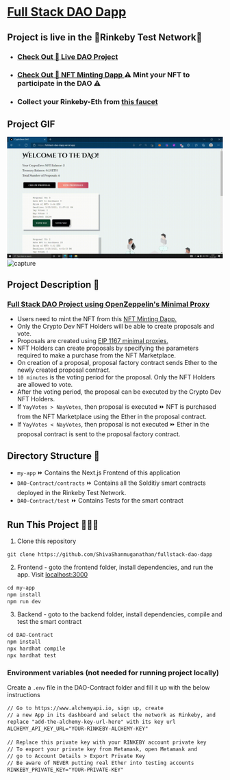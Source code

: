 # [Full Stack DAO Dapp](https://fullstack-dao-dapp.vercel.app/) 

## Project is live in the 🔗Rinkeby Test Network🔗
- ### [Check Out 🚀 Live DAO Project ](https://fullstack-dao-dapp.vercel.app/)
- ### [Check Out 🚀 NFT Minting Dapp ](https://nft-collection-dapp-kappa.vercel.app/) ⚠ Mint your NFT to participate in the DAO ⚠
- ### Collect your Rinkeby-Eth from [this faucet](https://faucets.chain.link/rinkeby)

## Project GIF
![capture2](./Copy-of-CryptoDevs-DAO-25-March-2022.gif)
![capture](./Copy-of-Crypto-Devs-25-March-2022.gif)

## Project Description 📃

### [Full Stack DAO Project using OpenZeppelin's Minimal Proxy](https://fullstack-dao-dapp.vercel.app/)
- Users need to mint the NFT from this [NFT Minting Dapp.](https://nft-collection-dapp-kappa.vercel.app/)
- Only the Crypto Dev NFT Holders will be able to create proposals and vote.
- Proposals are created using [EIP 1167 minimal proxies.](https://eips.ethereum.org/EIPS/eip-1167)
- NFT Holders can create proposals by specifying the parameters required to make a purchase from the NFT Marketplace.
- On creation of a proposal, proposal factory contract sends Ether to the newly created proposal contract.
- `10 minutes` is the voting period for the proposal. Only the NFT Holders are allowed to vote.
- After the voting period, the proposal can be executed by the Crypto Dev NFT Holders.
- If `YayVotes > NayVotes`, then proposal is executed ⏩ NFT is purchased from the NFT Marketplace using the Ether in the proposal contract.
- If `YayVotes < NayVotes`, then proposal is not executed ⏩ Ether in the proposal contract is sent to the proposal factory contract.

## Directory Structure 📂
- `my-app` ⏩ Contains the Next.js Frontend of this application
- `DAO-Contract/contracts` ⏩ Contains all the Solditiy smart contracts deployed in the Rinkeby Test Network.
- `DAO-Contract/test` ⏩ Contains Tests for the smart contract

## Run This Project 🏃‍♀️💨
1. Clone this repository 
```shell 
git clone https://github.com/ShivaShanmuganathan/fullstack-dao-dapp
```

2. Frontend - goto the frontend folder, install dependencies, and run the app. Visit [localhost:3000](http://localhost:3000/)
```shell
cd my-app
npm install
npm run dev
```
3. Backend - goto to the backend folder, install dependencies, compile and test the smart contract
```shell
cd DAO-Contract
npm install
npx hardhat compile
npx hardhat test
```

### Environment variables (not needed for running project locally)
Create a `.env` file in the DAO-Contract folder and fill it up with the below instructions
``` shell
// Go to https://www.alchemyapi.io, sign up, create
// a new App in its dashboard and select the network as Rinkeby, and replace "add-the-alchemy-key-url-here" with its key url
ALCHEMY_API_KEY_URL="YOUR-RINKEBY-ALCHEMY-KEY"

// Replace this private key with your RINKEBY account private key
// To export your private key from Metamask, open Metamask and
// go to Account Details > Export Private Key
// Be aware of NEVER putting real Ether into testing accounts
RINKEBY_PRIVATE_KEY="YOUR-PRIVATE-KEY"
```



